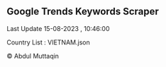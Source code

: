 

## Google Trends Keywords Scraper 
 
Last Update 15-08-2023 , 10:46:00

Country List :
VIETNAM.json



© Abdul Muttaqin 
